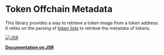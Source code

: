 # Token Offchain Metadata

This library provides a way to retrieve a token image from a token address. It
relies on the parsing of [token lists](https://tokenlists.org/) to retrieve the
metadata of tokens.

[![JSR](https://jsr.io/badges/@prgm/token-offchain-metadata)](https://jsr.io/@prgm/token-offchain-metadata)

**[Documentation on JSR](https://jsr.io/@prgm/token-offchain-metadata)**
